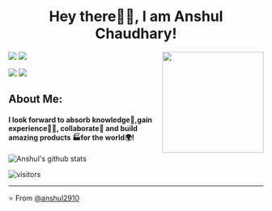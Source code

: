 <h1 align= "center"><b>Hey there🙋‍♂️, I am Anshul Chaudhary!</b></h1>

<img align='right' src='https://user-images.githubusercontent.com/5713670/87202985-820dcb80-c2b6-11ea-9f56-7ec461c497c3.gif' width='200"'>

[![](https://img.shields.io/badge/LinkedIn-anshul2910-blue)](https://www.linkedin.com/in/anshul2910/)
[![](https://img.shields.io/badge/HackerRank-anshul2910-brightgreen)](https://www.hackerrank.com/anshul2910)
<!--[![](https://img.shields.io/badge/GeeksForGeeks-anshul2910-brightgreen)](https://auth.geeksforgeeks.org/user/anshul2910/)-->
[![](https://img.shields.io/badge/StackOverFlow-anshul2910-important)](https://stackoverflow.com/story/anshul2910)
[![](https://img.shields.io/badge/Gmail-2910anshul1997@gmail.com-red)](mailto:2910anshul1997@gmail.com) 


## About Me:
<h4>I look forward to absorb knowledge🧠,gain experience👨‍🏭, collaborate🤝 and build amazing products 🏭for the world🌍!</h4>



![Anshul's github stats](https://github-readme-stats.vercel.app/api?username=anshul2910&hide=["issues"]&show_icons=true)

![visitors](https://visitor-badge.glitch.me/badge?page_id=anshul2910.anshul2910)

---

⭐️ From [@anshul2910](https://github.com/anshul2910)
